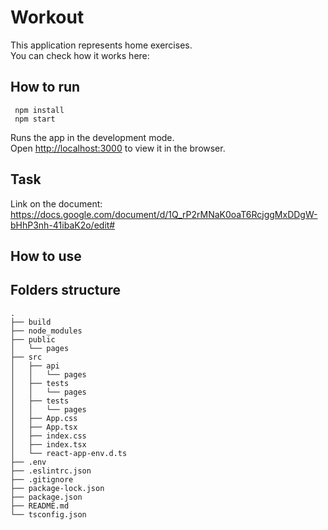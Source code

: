 # Workout

This application represents home exercises. \
You can check how it works here: 

## How to run

```
 npm install
 npm start
```

Runs the app in the development mode.\
Open [http://localhost:3000](http://localhost:3000) to view it in the browser.

## Task

Link on the document: https://docs.google.com/document/d/1Q_rP2rMNaK0oaT6RcjggMxDDgW-bHhP3nh-41ibaK2o/edit#

## How to use

## Folders structure
    
    .
    ├── build                           
    ├── node_modules
    ├── public
    │   └── pages                     
    ├── src                             
    │   ├── api
    │   │   └── pages      
    │   ├── tests
    │   │   └── pages
    │   ├── tests
    │   │   └── pages                            
    │   ├── App.css                             
    │   ├── App.tsx                                    
    │   ├── index.css                           
    │   ├── index.tsx                            
    │   └── react-app-env.d.ts                       
    ├── .env                        
    ├── .eslintrc.json                    
    ├── .gitignore                       
    ├── package-lock.json               
    ├── package.json                    
    ├── README.md                      
    └── tsconfig.json              